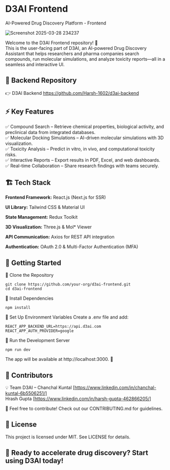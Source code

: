 # D3AI Frontend
AI-Powered Drug Discovery Platform - Frontend

![Screenshot 2025-03-28 234237](https://github.com/user-attachments/assets/52aa0444-59c1-407a-9f1b-0effefeb0f15)

Welcome to the D3AI Frontend repository! 🎯     
This is the user-facing part of D3AI, an AI-powered Drug Discovery Assistant that helps researchers and pharma companies search compounds, run molecular simulations, and analyze toxicity reports—all in a seamless and interactive UI.

## 🔗 Backend Repository
👉 D3AI Backend https://github.com/Harsh-1602/d3ai-backend

## ⚡ Key Features
✅ Compound Search – Retrieve chemical properties, biological activity, and preclinical data from integrated databases.  
✅ Molecular Docking Simulations – AI-driven molecular simulations with 3D visualization.  
✅ Toxicity Analysis – Predict in vitro, in vivo, and computational toxicity risks.  
✅ Interactive Reports – Export results in PDF, Excel, and web dashboards.  
✅ Real-time Collaboration – Share research findings with teams securely.  

## 🏗 Tech Stack
**Frontend Framework:** React.js (Next.js for SSR)

**UI Library:** Tailwind CSS & Material UI

**State Management:** Redux Toolkit

**3D Visualization:** Three.js & Mol* Viewer

**API Communication:** Axios for REST API integration

**Authentication:** OAuth 2.0 & Multi-Factor Authentication (MFA)

## 🚀 Getting Started
🔹 Clone the Repository
```
git clone https://github.com/your-org/d3ai-frontend.git
cd d3ai-frontend
```
🔹 Install Dependencies
```
npm install
```
🔹 Set Up Environment Variables
Create a .env file and add:
```
REACT_APP_BACKEND_URL=https://api.d3ai.com
REACT_APP_AUTH_PROVIDER=google
```
🔹 Run the Development Server
```
npm run dev
```
The app will be available at http://localhost:3000. 🎉

## 👥 Contributors
💡 Team D3AI – Chanchal Kuntal [https://www.linkedin.com/in/chanchal-kuntal-6b5506251/]  
Hrash Gupta [https://www.linkedin.com/in/harsh-gupta-462866205/]

🙌 Feel free to contribute! Check out our CONTRIBUTING.md for guidelines.

## 📜 License
This project is licensed under MIT. See LICENSE for details.

## 🚀 Ready to accelerate drug discovery? Start using D3AI today!

